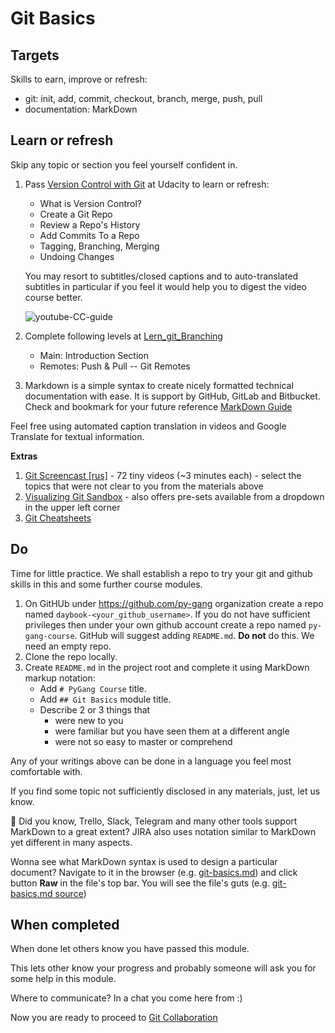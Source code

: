 # Git Basics

## Targets

Skills to earn, improve or refresh:
 - git: init, add, commit, checkout, branch, merge, push, pull
 - documentation: MarkDown 

## Learn or refresh

Skip any topic or section you feel yourself confident in.

1. Pass [Version Control with Git](https://classroom.udacity.com/courses/ud123/)
   at Udacity to learn or refresh:
   - What is Version Control?
   - Create a Git Repo
   - Review a Repo's History
   - Add Commits To a Repo
   - Tagging, Branching, Merging
   - Undoing Changes
   
   You may resort to subtitles/closed captions and
   to auto-translated subtitles in particular if you feel
   it would help you to digest the video course better.
   
   ![youtube-CC-guide](./img/youtube-captions.png)
   
2. Complete following levels at [Lern_git_Branching](https://learngitbranching.js.org/)
   - Main: Introduction Section
   - Remotes: Push & Pull -- Git Remotes
3. Markdown is a simple syntax to create nicely formatted 
   technical documentation with ease. It is support by GitHub,
   GitLab and Bitbucket. Check and bookmark for your future reference
   [MarkDown Guide](https://guides.github.com/features/mastering-markdown/)

Feel free using automated caption translation in videos
and Google Translate for textual information.

**Extras**

1. [Git Screencast [rus]](https://learn.javascript.ru/screencast/git) -
   72 tiny videos (~3 minutes each) - select the topics that were
   not clear to you from the materials above
1. [Visualizing Git Sandbox](http://git-school.github.io/visualizing-git/) -
   also offers pre-sets available from a dropdown in the upper left corner
1. [Git Cheatsheets](https://services.github.com/on-demand/resources/cheatsheets/)

## Do

Time for little practice. We shall establish a repo
to try your git and github skills in this and some further
course modules.

1. On GitHUb under https://github.com/py-gang organization create a repo
   named `daybook-<your_github_username>`.
   If you do not have sufficient privileges then under your own github
   account create a repo named `py-gang-course`.
   GitHub will suggest adding `README.md`. **Do not** do this. We need
   an empty repo. 
1. Clone the repo locally.
1. Create `README.md` in the project root and complete it using
   MarkDown markup notation:
   - Add `# PyGang Course` title.
   - Add `## Git Basics` module title.
   - Describe 2 or 3 things that
     * were new to you
     * were familiar but you have seen them at a different angle
     * were not so easy to master or comprehend

Any of your writings above can be done in a language you
feel most comfortable with.

If you find some topic not sufficiently disclosed in any
materials, just, let us know.

:gift: Did you know, Trello, Slack, Telegram and many other tools
support MarkDown to a great extent?
JIRA also uses notation similar to MarkDown yet different in many
aspects.

Wonna see what MarkDown syntax is used to design a particular document?
Navigate to it in the browser
(e.g. [git-basics.md](https://github.com/py-gang/bootcamp/blob/master/modules/git-basics.md))
and click button **Raw** in the file's top bar. You will see the file's guts
(e.g. [git-basics.md source](https://raw.githubusercontent.com/py-gang/bootcamp/master/modules/git-basics.md))

## When completed

When done let others know you have passed this module.

This lets other know your progress and probably someone
will ask you for some help in this module.

Where to communicate? In a chat you come here from :)

Now you are ready to proceed to 
[Git Collaboration](./git-collaboration.md)

